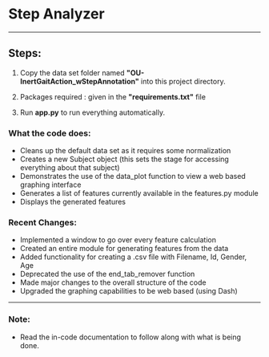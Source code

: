 # Step Analyzer

---

## Steps:

1) Copy the data set folder named **"OU-InertGaitAction_wStepAnnotation"** into this project directory.

2) Packages required : given in the **"requirements.txt"** file

3) Run **app.py** to run everything automatically.


### What the code does:


- Cleans up the default data set as it requires some normalization
- Creates a new Subject object (this sets the stage for accessing everything about that subject)
- Demonstrates the use of the data_plot function to view a web based graphing interface
- Generates a list of features currently available in the features.py module
- Displays the generated features

### Recent Changes:


- Implemented a window to go over every feature calculation
- Created an entire module for generating features from the data
- Added functionality for creating a .csv file with Filename, Id, Gender, Age
- Deprecated the use of the end_tab_remover function
- Made major changes to the overall structure of the code
- Upgraded the graphing capabilities to be web based (using Dash)

---

### Note:

- Read the in-code documentation to follow along with what is being done.
